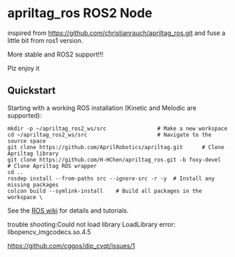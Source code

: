 # apriltag_ros ROS2 Node

inspired from https://github.com/christianrauch/apriltag_ros.git and fuse a little bit from ros1 version.

More stable and ROS2 support!!!

Plz enjoy it

## Quickstart

Starting with a working ROS installation (Kinetic and Melodic are supported):
```
mkdir -p ~/apriltag_ros2_ws/src                # Make a new workspace 
cd ~/apriltag_ros2_ws/src                      # Navigate to the source space
git clone https://github.com/AprilRobotics/apriltag.git      # Clone Apriltag library
git clone https://github.com/H-HChen/apriltag_ros.git -b foxy-devel   # Clone Apriltag ROS wrapper
cd ..               
rosdep install --from-paths src --ignore-src -r -y  # Install any missing packages
colcon build --symlink-install    # Build all packages in the workspace \
```
See the [ROS wiki](http://wiki.ros.org/apriltag_ros) for details and tutorials.

trouble shooting:Could not load library LoadLibrary error: libopencv_imgcodecs.so.4.5

https://github.com/cggos/dip_cvqt/issues/1
